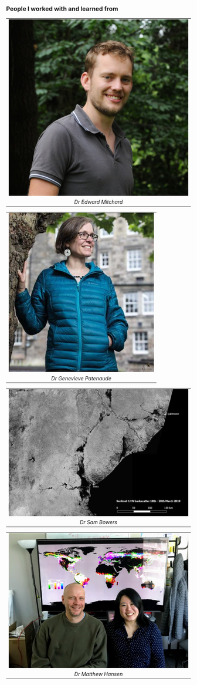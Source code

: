 <!-- Global site tag (gtag.js) - Google Analytics -->
<script async src="https://www.googletagmanager.com/gtag/js?id=UA-151917115-1"></script>
<script>
  window.dataLayer = window.dataLayer || [];
  function gtag(){dataLayer.push(arguments);}
  gtag('js', new Date());

  gtag('config', 'UA-151917115-1');
</script>
### People I worked with and learned from 
<table cellspacing="2" cellpadding="2" border="0">
<tr>
<td><center><img src="img/emitchard.jpeg"></center></td>
</tr>
<tr>
<td><em><center>Dr Edward Mitchard</center></em></td>
</tr>
</table>

<table cellspacing="2" cellpadding="2" border="0">
<tr>
<td><center><img src="img/gpatenaude.jpeg"></center></td>
</tr>
<tr>
<td><em><center>Dr Genevieve Patenaude</center></em></td>
</tr>
</table>

<table cellspacing="2" cellpadding="2" border="0">
<tr>
<td><center><img src="img/sb.jpeg"></center></td>
</tr>
<tr>
<td><em><center>Dr Sam Bowers</center></em></td>
</tr>
</table>

<table cellspacing="2" cellpadding="2" border="0">
<tr>
<td><center><img src="img/mh.jpeg"></center></td>
</tr>
<tr>
<td><em><center>Dr Matthew Hansen</center></em></td>
</tr>
</table>


